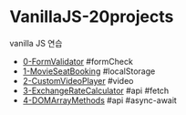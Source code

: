 # VanillaJS-20projects
vanilla JS 연습

- [0-FormValidator](./0-FormValidator) #formCheck
- [1-MovieSeatBooking](./1-MovieSeatBooking) #localStorage
- [2-CustomVideoPlayer](./2-CustomVideoPlayer) #video
- [3-ExchangeRateCalculator](./3-ExchangeRateCalculator) #api #fetch
- [4-DOMArrayMethods](./4-DOMArrayMethods) #api #async-await
